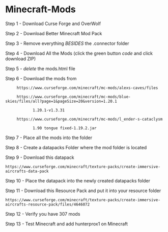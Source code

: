 # Minecraft-Mods
Step 1 - Download Curse Forge and OverWolf

Step 2 - Download Better Minecraft Mod Pack

Step 3 - Remove everything *BESIDES* the .connector folder

Step 4 - Download All the Mods (click the green button *code* and click download ZIP)  

Step 5 - *delete* the mods.html file

Step 6 - Download the mods from 

         https://www.curseforge.com/minecraft/mc-mods/alexs-caves/files

         https://www.curseforge.com/minecraft/mc-mods/blue-skies/files/all?page=1&pageSize=20&version=1.20.1

            	1.20.1-v1.3.31

         https://www.curseforge.com/minecraft/mc-mods/l_ender-s-cataclysm
	
             	1.90 tongue fixed-1.19.2.jar

Step 7 - Place all the mods into the folder

Step 8 - Create a datapacks Folder where the mod folder is located

Step 9 - Download this datapack

	https://www.curseforge.com/minecraft/texture-packs/create-immersive-aircrafts-data-pack

Step 10 - Place the datapack into the newly created datapacks folder

Step 11 - Download this Resource Pack and put it into your resource folder

	https://www.curseforge.com/minecraft/texture-packs/create-immersive-aircrafts-resource-pack/files/4646072
Step 12 - Verify you have 307 mods

Step 13 - Test Minecraft and add hunterprox1 on Minecraft
